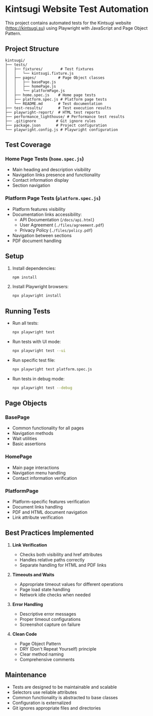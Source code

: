 # Kintsugi Website Test Automation

This project contains automated tests for the Kintsugi website (https://kintsugi.su) using Playwright with JavaScript and Page Object Pattern.

## Project Structure

```
kintsugi/
├── tests/
│   ├── fixtures/        # Test fixtures
│   │   └── kintsugi.fixture.js
│   ├── pages/          # Page Object classes
│   │   ├── basePage.js
│   │   ├── homePage.js
│   │   └── platformPage.js
│   ├── home.spec.js    # Home page tests
│   ├── platform.spec.js # Platform page tests
│   └── README.md       # Test documentation
├── test-results/       # Test execution results
├── playwright-report/  # HTML test reports
├── performance_lighthouse/ # Performance test results
├── .gitignore         # Git ignore rules
├── package.json       # Project configuration
└── playwright.config.js # Playwright configuration
```

## Test Coverage

### Home Page Tests (`home.spec.js`)
- Main heading and description visibility
- Navigation links presence and functionality
- Contact information display
- Section navigation

### Platform Page Tests (`platform.spec.js`)
- Platform features visibility
- Documentation links accessibility:
  - API Documentation (`/docs/api.html`)
  - User Agreement (`./files/agreement.pdf`)
  - Privacy Policy (`./files/policy.pdf`)
- Navigation between sections
- PDF document handling

## Setup

1. Install dependencies:
   ```bash
   npm install
   ```

2. Install Playwright browsers:
   ```bash
   npx playwright install
   ```

## Running Tests

- Run all tests:
  ```bash
  npx playwright test
  ```

- Run tests with UI mode:
  ```bash
  npx playwright test --ui
  ```

- Run specific test file:
  ```bash
  npx playwright test platform.spec.js
  ```

- Run tests in debug mode:
  ```bash
  npx playwright test --debug
  ```

## Page Objects

### BasePage
- Common functionality for all pages
- Navigation methods
- Wait utilities
- Basic assertions

### HomePage
- Main page interactions
- Navigation menu handling
- Contact information verification

### PlatformPage
- Platform-specific features verification
- Document links handling
- PDF and HTML document navigation
- Link attribute verification

## Best Practices Implemented

1. **Link Verification**
   - Checks both visibility and href attributes
   - Handles relative paths correctly
   - Separate handling for HTML and PDF links

2. **Timeouts and Waits**
   - Appropriate timeout values for different operations
   - Page load state handling
   - Network idle checks when needed

3. **Error Handling**
   - Descriptive error messages
   - Proper timeout configurations
   - Screenshot capture on failure

4. **Clean Code**
   - Page Object Pattern
   - DRY (Don't Repeat Yourself) principle
   - Clear method naming
   - Comprehensive comments

## Maintenance

- Tests are designed to be maintainable and scalable
- Selectors use reliable attributes
- Common functionality is abstracted to base classes
- Configuration is externalized
- Git ignores appropriate files and directories
